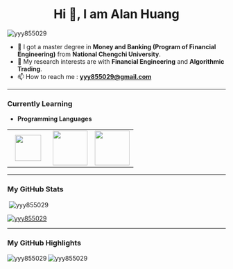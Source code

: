 <h1 align="center">Hi 👋, I am Alan Huang</h1>
<p align="left"> <img src="https://komarev.com/ghpvc/?username=yyy855029&label=Profile%20views&color=0e75b6&style=flat" alt="yyy855029" /> </p>

- 🌱 I got a master degree in **Money and Banking (Program of Financial Engineering)** from **National Chengchi University**.
- 🔭 My research interests are with **Financial Engineering** and **Algorithmic Trading**.
- 📫 How to reach me : **yyy855029@gmail.com**

<hr>

<h3 align="left">Currently Learning</h3>

- **Programming Languages**
<table>
<tbody>
<tr>
<td align="center" width="33%">
<a href="https://www.python.org" target="_blank"> <img height=60px src="https://www.vectorlogo.zone/logos/python/python-ar21.svg"> </a>
</td>

<td align="center" width="33%">
<a href="https://www.r-project.org" target="_blank"> <img height=80px src="https://www.vectorlogo.zone/logos/r-project/r-project-ar21.svg"> </a>
</td> 
 
<td align="center" width="33%">
<a href="https://docs.microsoft.com/en-us/office/vba/api/overview" target="_blank"> <img height=80px src="https://www.vectorlogo.zone/logos/microsoft_vb/microsoft_vb-ar21.svg"> </a>
</td>
</tr>

</tbody>
</table>


<hr>

<h3 align="left">My GitHub Stats</h3>
<p>&nbsp;<img align="center" src="https://github-readme-stats.vercel.app/api?username=yyy855029&show_icons=true&locale=en" alt="yyy855029" /></p>
<p align="left"> <a href="https://github.com/ryo-ma/github-profile-trophy"><img src="https://github-profile-trophy.vercel.app/?username=yyy855029" alt="yyy855029" /></a> </p>

<hr>

<h3 align="left">My GitHub Highlights</h3>
<p><img align="left" src="https://github-readme-stats.vercel.app/api/top-langs?username=yyy855029&show_icons=true&locale=en&layout=compact" alt="yyy855029" /></p>
<p><img align="center" src="https://github-readme-streak-stats.herokuapp.com/?user=yyy855029&" alt="yyy855029" /></p>
